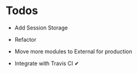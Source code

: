 # Todos

- Add Session Storage
- Refactor
- Move more modules to External for production

- Integrate with Travis CI ✔

